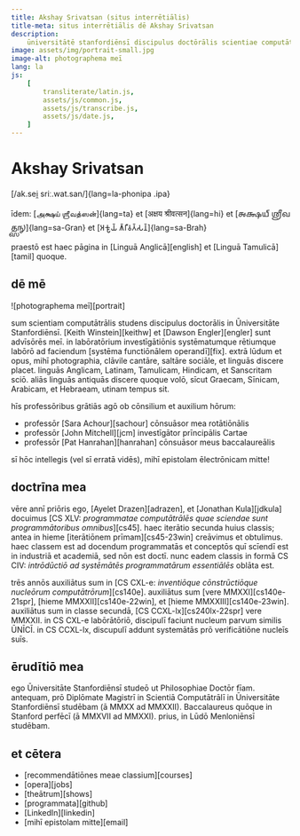 ```yaml
---
title: Akshay Srivatsan (situs interrētiālis)
title-meta: situs interrētiālis dē Akshay Srivatsan
description:
    ūniversitātē stanfordiēnsī discipulus doctōrālis scientiae computātrālis.
image: assets/img/portrait-small.jpg
image-alt: photographema meī
lang: la
js:
    [
        transliterate/latin.js,
        assets/js/common.js,
        assets/js/transcribe.js,
        assets/js/date.js,
    ]
---
```


# Akshay Srivatsan

[/ak.sei̯ sriː.wat.san/]{lang=la-phonipa .ipa}

īdem: [அக்ஷய் ஶ்ரீவத்ஸன்]{lang=ta} et [अक्षय श्रीवत्सन]{lang=hi} et [𑌅𑌕𑍍𑌷𑌯𑍍
𑌶𑍍𑌰𑍀𑌵𑌤𑍍𑌸𑌨𑍍]{lang=sa-Gran} et [𑀅𑀓𑁆𑀱𑀬𑁆 𑀰𑁆𑀭𑀻𑀯𑀢𑁆𑀲𑀦𑁆]{lang=sa-Brah}

praestō est haec pāgina in [Linguā Anglicā][english] et [Linguā
Tamulicā][tamil] quoque.

<span id="date"></span>

<div id="font" style="display:none">
<label for="change_font">**speciēm litterārum ēligē:**</label>
<select name="change_font" id="change_font">
<!-- filled from JS -->
</select>
</div>

## dē mē

![photographema meī][portrait]

sum scientiam computātrālis studens discipulus doctorālis in
Ūniversitāte Stanfordiēnsī. [Keith Winstein][keithw] et [Dawson
Engler][engler] sunt advīsōrēs meī. in labōratōrium investīgātiōnis
systēmatumque rētiumque labōrō ad faciendum [systēma functiōnālem
operandī][fix]. extrā lūdum et opus, mihī photographia, clāvile
cantāre, saltāre sociāle, et linguās discere placet. linguās Anglicam,
Latinam, Tamulicam, Hindicam, et Sanscritam sciō.  aliās linguās
antiquās discere quoque volō, sīcut Graecam, Sīnicam, Arabicam, et
Hebraeam, utinam tempus sit.

hīs professōribus grātiās agō ob cōnsilium et auxilium hōrum:

-   professōr [Sara Achour][sachour] cōnsuāsor mea rotātiōnālis
-   professōr [John Mitchell][jcm] investīgātor prīncipālis Cartae
-   professōr [Pat Hanrahan][hanrahan] cōnsuāsor meus baccalaureālis

sī hōc intellegis (vel sī erratā vidēs), mihī epistolam ēlectrōnicam
mitte!

## doctrīna mea

vēre annī priōris ego, [Ayelet Drazen][adrazen], et [Jonathan
Kula][jdkula] docuimus [CS XLV: _programmatae computātrālēs quae
sciendae sunt programmātoribus omnibus_][cs45].  haec iterātio secunda
huius classis; antea in hieme [iterātiōnem prīmam][cs45-23win]
creāvimus et obtulimus. haec classem est ad docendum programmatās et
conceptōs quī scīendī est in industriā et academiā, sed nōn est
doctī. nunc eadem classis in formā CS CIV: _intrōdūctiō ad systēmātēs
programmatārum essentiālēs_ oblāta est.

trēs annōs auxiliātus sum in [CS CXL-e: _inventiōque cōnstrūctiōque
nucleōrum computātrōrum_][cs140e]. auxiliātus sum [vere
MMXXI][cs140e-21spr], [hieme MMXXII][cs140e-22win], et [hieme
MMXXIII][cs140e-23win]. auxiliātus sum in classe secundā, [CS
CCXL-lx][cs240lx-22spr] vere MMXXII. in CS CXL-e labōrātōriō,
discipulī faciunt nucleum parvum similis ŪNĪCĪ. in CS CCXL-lx,
discupulī addunt systemātās prō verificātiōne nucleīs suīs.

## ērudītiō mea

ego Ūniversitāte Stanfordiēnsī studeō ut Philosophiae Doctōr
fīam. antequam, prō Diplōmate Magistrī in Scientiā Computātrālī in
Ūniversitāte Stanfordiēnsī studēbam (ā MMXX ad MMXXII). Baccalaureus
quōque in Stanford perfēcī (ā MMXVII ad MMXXI). prius, in Lūdō
Menloniēnsī studēbam.

## et cētera

-   [recommendātiōnes meae classium][courses]
-   [opera][jobs]
-   [theātrum][shows]
-   [programmata][github]
-   [LinkedIn][linkedin]
-   [mihī epistolam mitte][email]

<script>

date.innerHTML = `hodie est: ${hodie()} (${hodieBreve()})`;

setup(
    document.getElementById("font"),
    document.getElementById("change_font"),
    [
        ["litterae quadrātae", "", "la", null],
        ["litterae unciālēs", "unciali", "la-Latg", mapping.to_ascii],
        ["litterae italicae", "italica", "la-Ital", mapping.to_italics],
        ["litterae tamulicae", "tamulica", "ta", mapping.to_tamil],
        ["litterae granthae", "grantha", "ta", mapping.to_grantha],
        ["litterae brāhmēs", "brahmi", "ta", mapping.to_brahmi],
    ]
);
</script>
